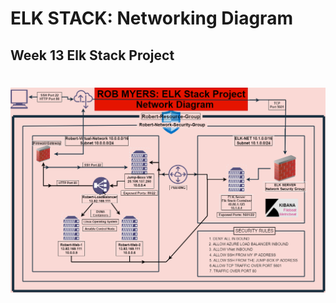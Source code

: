 
# ELK STACK: Networking Diagram
## Week 13 Elk Stack Project
<brk>

#


![picture](IMAGE/project2.png)


